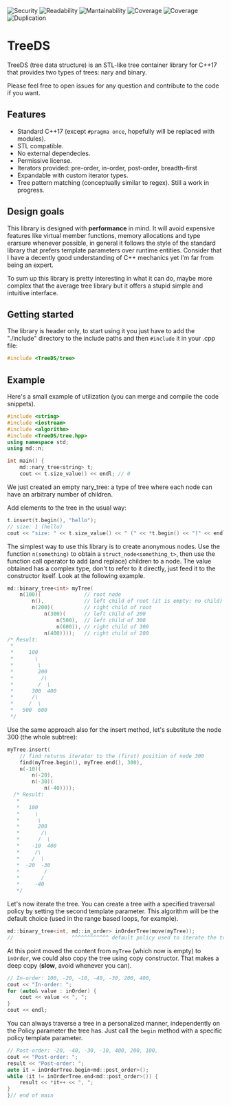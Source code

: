 ![Security](https://sonarcloud.io/api/project_badges/measure?project=barsan-md_tree-ds&metric=security_rating)
![Readability](https://sonarcloud.io/api/project_badges/measure?project=barsan-md_tree-ds&metric=reliability_rating)
![Mantainability](https://sonarcloud.io/api/project_badges/measure?project=barsan-md_tree-ds&metric=sqale_rating)
![Coverage](https://sonarcloud.io/api/project_badges/measure?project=barsan-md_tree-ds&metric=coverage)
![Coverage](https://sonarcloud.io/api/project_badges/measure?project=barsan-md_tree-ds&metric=coverage)
![Duplication](https://sonarcloud.io/api/project_badges/measure?project=barsan-md_tree-ds&metric=duplicated_lines_density)

# TreeDS
TreeDS (tree data structure) is an STL-like tree container library for C++17 that provides two types of trees: nary and binary.

Please feel free to open issues for any question and contribute to the code if you want.

## Features
* Standard C++17 (except ```#pragma once```, hopefully will be replaced with modules).
* STL compatible.
* No external dependecies.
* Permissive license.
* Iterators provided: pre-order, in-order, post-order, breadth-first
* Expandable with custom iterator types.
* Tree pattern matching (conceptually similar to regex). Still a work in progress.

## Design goals
This library is designed with **performance** in mind. It will avoid expensive features like virtual member functions, memory allocations and type erarsure whenever possible, in general it follows the style of the standard library that prefers template parameters over runtime entities. Consider that I have a decently good understanding of C++ mechanics yet I'm far from being an expert.

To sum up this library is pretty interesting in what it can do, maybe more complex that the average tree library but it offers a stupid simple and intuitive interface.

## Getting started
The library is header only, to start using it you just have to add the "./include" directory to the include paths and
then `#include` it in your .cpp file:

```c++
#include <TreeDS/tree>
```

## Example
Here's a small example of utilization (you can merge and compile the code snippets).

```c++
#include <string>
#include <iostream>
#include <algorithm>
#include <TreeDS/tree.hpp>
using namespace std;
using md::n;

int main() {
    md::nary_tree<string> t;
    cout << t.size_value() << endl; // 0
```

We just created an empty nary_tree: a type of tree where each node can have an arbitrary number of children.

Add elements to the tree in the usual way:

```c++
t.insert(t.begin(), "hello");
// size: 1 (hello)
cout << "size: " << t.size_value() << " (" << *t.begin() << ")" << endl;
```

The simplest way to use this library is to create anonymous nodes. Use the function ```n(something)``` to obtain a `struct_node<something_t>`, then use the function call operator to add (and replace) children to a node. The value obtained has a complex type, don't to refer to it directly, just feed it to the constructor itself. Look at the following example.

```c++
md::binary_tree<int> myTree(
    n(100)(              // root node
        n(),             // left child of root (it is empty: no child)
        n(200)(          // right child of root
            n(300)(      // left child of 200
                n(500),  // left child of 300
                n(600)), // right child of 300
            n(400))));   // right child of 200
/* Result:
 *
 *     100
 *       \
 *        \
 *        200
 *         /\
 *        /  \
 *      300  400
 *      /\
 *     /  \
 *   500  600
 */
```

Use the same approach also for the insert method, let's substitute the node 300 (the whole subtree):

```c++
myTree.insert(
    // find returns iterator to the (first) position of node 300
    find(myTree.begin(), myTree.end(), 300),
    n(-10)(
        n(-20),
        n(-30)(
            n(-40))));
  /* Result:
   *
   *   100
   *     \
   *      \
   *      200
   *       /\
   *      /  \
   *    -10  400
   *     /\
   *    /  \
   *  -20  -30
   *        /
   *       /
   *     -40
   */
```

Let's now iterate the tree. You can create a tree with a specified traversal policy by setting the second template parameter. This algorithm will be the default choice (used in the range based loops, for example).

```c++
md::binary_tree<int, md::in_order> inOrderTree(move(myTree));
//                   ^^^^^^^^^^^^ default policy used to iterate the tree
```

At this point moved the content from `myTree` (which now is empty) to `inOrder`, we could also copy the tree using copy constructor. That makes a deep copy (**slow**, avoid whenever you can).

```c++
// In-order: 100, -20, -10, -40, -30, 200, 400,
cout << "In-order: ";
for (auto& value : inOrder) {
    cout << value << ", ";
}
cout << endl;
```

You can always traverse a tree in a personalized manner, independently on the Policy parameter the tree has. Just call the `begin` method with a specific policy template parameter.

```c++
// Post-order: -20, -40, -30, -10, 400, 200, 100, 
cout << "Post-order: ";
result << "Post-order: ";
auto it = inOrderTree.begin<md::post_order>();
while (it != inOrderTree.end<md::post_order>()) {
    result << *it++ << ", ";
}
}// end of main
```
